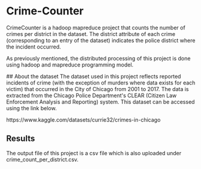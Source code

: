 # Crime-Counter
<p>CrimeCounter is a hadoop mapreduce project that counts the number of crimes per district in the dataset. The district attribute of each crime (corresponding to an entry of the dataset) indicates the police district where the incident occurred.</p>
<p></p>
<p>As previously mentioned, the distributed processing of this project is done using hadoop and mapreduce programming model.</p>
## About the dataset
The dataset used in this project reflects reported incidents of crime (with the exception of murders where data exists for each victim) that occurred in the City of Chicago from 2001 to 2017. The data is extracted from the Chicago Police Department's CLEAR (Citizen Law Enforcement Analysis and Reporting) system. This dataset can be accessed using the link below.
<p></p>
https://www.kaggle.com/datasets/currie32/crimes-in-chicago

## Results
<p>The output file of this project is a csv file which is also uploaded under crime_count_per_district.csv.</p>
